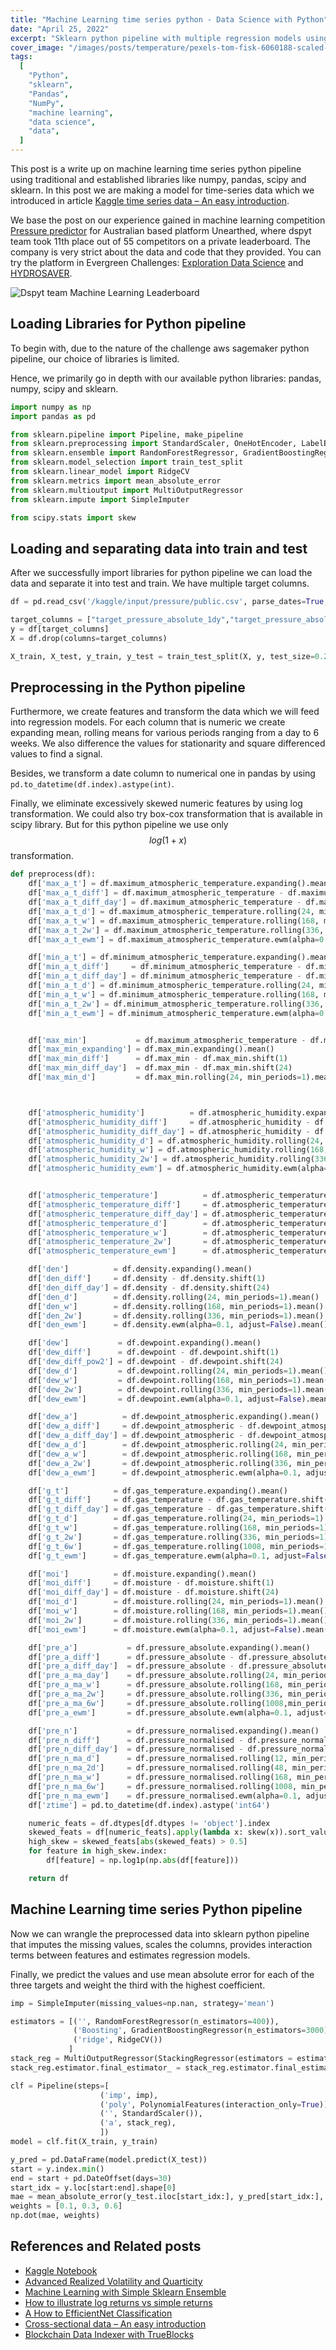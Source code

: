 ```yaml
---
title: "Machine Learning time series python - Data Science with Python"
date: "April 25, 2022"
excerpt: "Sklearn python pipeline with multiple regression models using traditional and established libraries like numpy, pandas, scipy and sklearn."
cover_image: "/images/posts/temperature/pexels-tom-fisk-6060188-scaled-e1629300731444.jpg"
tags:
  [
    "Python",
    "sklearn",
    "Pandas",
    "NumPy",
    "machine learning",
    "data science",
    "data",
  ]
---
```


This post is a write up on machine learning time series python pipeline using traditional and established libraries like numpy, pandas, scipy and sklearn. In this post we are making a model for time-series data which we introduced in article [Kaggle time series data – An easy introduction](https://dspyt.com/time-series-data-an-easy-introduction).

We base the post on our experience gained in machine learning competition [Pressure predictor](https://unearthed.solutions/u/competitions/pressure-predictor) for Australian based platform Unearthed, where dspyt team took 11th place out of 55 competitors on a private leaderboard. The company is very strict about the data and code that they provided. You can try the platform in Evergreen Challenges: [Exploration Data Science](https://unearthed.solutions/u/competitions/evergreen/exploration-data-science) and [HYDROSAVER](https://unearthed.solutions/u/competitions/evergreen/hydrosaver).

![Dspyt team Machine Learning Leaderboard](/images/posts/temperature/score.jpg)

## Loading Libraries for Python pipeline

To begin with, due to the nature of the challenge aws sagemaker python pipeline, our choice of libraries is limited.

Hence, we primarily go in depth with our available python libraries: pandas, numpy, scipy and sklearn.

```python
import numpy as np
import pandas as pd

from sklearn.pipeline import Pipeline, make_pipeline
from sklearn.preprocessing import StandardScaler, OneHotEncoder, LabelEncoder, MinMaxScaler, RobustScaler, PowerTransformer, PolynomialFeatures
from sklearn.ensemble import RandomForestRegressor, GradientBoostingRegressor, StackingRegressor
from sklearn.model_selection import train_test_split
from sklearn.linear_model import RidgeCV
from sklearn.metrics import mean_absolute_error
from sklearn.multioutput import MultiOutputRegressor
from sklearn.impute import SimpleImputer

from scipy.stats import skew
```

## Loading and separating data into train and test

After we successfully import libraries for python pipeline we can load the data and separate it into test and train. We have multiple target columns.

```python
df = pd.read_csv('/kaggle/input/pressure/public.csv', parse_dates=True,index_col=0)

target_columns = ["target_pressure_absolute_1dy","target_pressure_absolute_2wk","target_pressure_absolute_6wk",]
y = df[target_columns]
X = df.drop(columns=target_columns)

X_train, X_test, y_train, y_test = train_test_split(X, y, test_size=0.2,random_state=13)
```

## Preprocessing in the Python pipeline

Furthermore, we create features and transform the data which we will feed into regression models. For each column that is numeric we create expanding mean, rolling means for various periods ranging from a day to 6 weeks. We also difference the values for stationarity and square differenced values to find a signal.

Besides, we transform a date column to numerical one in pandas by using `pd.to_datetime(df.index).astype(int)`.

Finally, we eliminate excessively skewed numeric features by using log transformation. We could also try box-cox transformation that is available in scipy library. But for this python pipeline we use only $$log(1+x)$$ transformation.

```python
def preprocess(df):
    df['max_a_t'] = df.maximum_atmospheric_temperature.expanding().mean()
    df['max_a_t_diff'] = df.maximum_atmospheric_temperature - df.maximum_atmospheric_temperature.shift(1)
    df['max_a_t_diff_day'] = df.maximum_atmospheric_temperature - df.maximum_atmospheric_temperature.shift(24)
    df['max_a_t_d'] = df.maximum_atmospheric_temperature.rolling(24, min_periods=1).mean()
    df['max_a_t_w'] = df.maximum_atmospheric_temperature.rolling(168, min_periods=1).mean()
    df['max_a_t_2w'] = df.maximum_atmospheric_temperature.rolling(336, min_periods=1).mean()
    df['max_a_t_ewm'] = df.maximum_atmospheric_temperature.ewm(alpha=0.1, adjust=False).mean()

    df['min_a_t'] = df.minimum_atmospheric_temperature.expanding().mean()
    df['min_a_t_diff']     = df.minimum_atmospheric_temperature - df.minimum_atmospheric_temperature.shift(1)
    df['min_a_t_diff_day'] = df.minimum_atmospheric_temperature - df.minimum_atmospheric_temperature.shift(24)
    df['min_a_t_d'] = df.minimum_atmospheric_temperature.rolling(24, min_periods=1).mean()
    df['min_a_t_w'] = df.minimum_atmospheric_temperature.rolling(168, min_periods=1).mean()
    df['min_a_t_2w'] = df.minimum_atmospheric_temperature.rolling(336, min_periods=1).mean()
    df['min_a_t_ewm'] = df.minimum_atmospheric_temperature.ewm(alpha=0.1, adjust=False).mean()


    df['max_min']           = df.maximum_atmospheric_temperature - df.minimum_atmospheric_temperature
    df['max_min_expanding'] = df.max_min.expanding().mean()
    df['max_min_diff']      = df.max_min - df.max_min.shift(1)
    df['max_min_diff_day']  = df.max_min - df.max_min.shift(24)
    df['max_min_d']         = df.max_min.rolling(24, min_periods=1).mean()



    df['atmospheric_humidity']          = df.atmospheric_humidity.expanding().mean()
    df['atmospheric_humidity_diff']     = df.atmospheric_humidity - df.atmospheric_humidity.shift(1)
    df['atmospheric_humidity_diff_day'] = df.atmospheric_humidity - df.atmospheric_humidity.shift(24)
    df['atmospheric_humidity_d'] = df.atmospheric_humidity.rolling(24, min_periods=1).mean()
    df['atmospheric_humidity_w'] = df.atmospheric_humidity.rolling(168, min_periods=1).mean()
    df['atmospheric_humidity_2w'] = df.atmospheric_humidity.rolling(336, min_periods=1).mean()
    df['atmospheric_humidity_ewm'] = df.atmospheric_humidity.ewm(alpha=0.1, adjust=False).mean()


    df['atmospheric_temperature']          = df.atmospheric_temperature.expanding().mean()
    df['atmospheric_temperature_diff']     = df.atmospheric_temperature - df.atmospheric_temperature.shift(1)
    df['atmospheric_temperature_diff_day'] = df.atmospheric_temperature - df.atmospheric_temperature.shift(24)
    df['atmospheric_temperature_d']        = df.atmospheric_temperature.rolling(24, min_periods=1).mean()
    df['atmospheric_temperature_w']        = df.atmospheric_temperature.rolling(168, min_periods=1).mean()
    df['atmospheric_temperature_2w']       = df.atmospheric_temperature.rolling(336, min_periods=1).mean()
    df['atmospheric_temperature_ewm']      = df.atmospheric_temperature.ewm(alpha=0.1, adjust=False).mean()

    df['den']          = df.density.expanding().mean()
    df['den_diff']     = df.density - df.density.shift(1)
    df['den_diff_day'] = df.density - df.density.shift(24)
    df['den_d']        = df.density.rolling(24, min_periods=1).mean()
    df['den_w']        = df.density.rolling(168, min_periods=1).mean()
    df['den_2w']       = df.density.rolling(336, min_periods=1).mean()
    df['den_ewm']      = df.density.ewm(alpha=0.1, adjust=False).mean()

    df['dew']           = df.dewpoint.expanding().mean()
    df['dew_diff']      = df.dewpoint - df.dewpoint.shift(1)
    df['dew_diff_pow2'] = df.dewpoint - df.dewpoint.shift(24)
    df['dew_d']         = df.dewpoint.rolling(24, min_periods=1).mean()
    df['dew_w']         = df.dewpoint.rolling(168, min_periods=1).mean()
    df['dew_2w']        = df.dewpoint.rolling(336, min_periods=1).mean()
    df['dew_ewm']       = df.dewpoint.ewm(alpha=0.1, adjust=False).mean()

    df['dew_a']          = df.dewpoint_atmospheric.expanding().mean()
    df['dew_a_diff']     = df.dewpoint_atmospheric - df.dewpoint_atmospheric.shift(1)
    df['dew_a_diff_day'] = df.dewpoint_atmospheric - df.dewpoint_atmospheric.shift(24)
    df['dew_a_d']        = df.dewpoint_atmospheric.rolling(24, min_periods=1).mean()
    df['dew_a_w']        = df.dewpoint_atmospheric.rolling(168, min_periods=1).mean()
    df['dew_a_2w']       = df.dewpoint_atmospheric.rolling(336, min_periods=1).mean()
    df['dew_a_ewm']      = df.dewpoint_atmospheric.ewm(alpha=0.1, adjust=False).mean()

    df['g_t']          = df.gas_temperature.expanding().mean()
    df['g_t_diff']     = df.gas_temperature - df.gas_temperature.shift(1)
    df['g_t_diff_day'] = df.gas_temperature - df.gas_temperature.shift(24)
    df['g_t_d']        = df.gas_temperature.rolling(24, min_periods=1).mean()
    df['g_t_w']        = df.gas_temperature.rolling(168, min_periods=1).mean()
    df['g_t_2w']       = df.gas_temperature.rolling(336, min_periods=1).mean()
    df['g_t_6w']       = df.gas_temperature.rolling(1008, min_periods=1).mean()
    df['g_t_ewm']      = df.gas_temperature.ewm(alpha=0.1, adjust=False).mean()

    df['moi']          = df.moisture.expanding().mean()
    df['moi_diff']     = df.moisture - df.moisture.shift(1)
    df['moi_diff_day'] = df.moisture - df.moisture.shift(24)
    df['moi_d']        = df.moisture.rolling(24, min_periods=1).mean()
    df['moi_w']        = df.moisture.rolling(168, min_periods=1).mean()
    df['moi_2w']       = df.moisture.rolling(336, min_periods=1).mean()
    df['moi_ewm']      = df.moisture.ewm(alpha=0.1, adjust=False).mean()

    df['pre_a']           = df.pressure_absolute.expanding().mean()
    df['pre_a_diff']      = df.pressure_absolute - df.pressure_absolute.shift(1)
    df['pre_a_diff_day']  = df.pressure_absolute - df.pressure_absolute.shift(24)
    df['pre_a_ma_day']    = df.pressure_absolute.rolling(24, min_periods=1).mean()
    df['pre_a_ma_w']      = df.pressure_absolute.rolling(168, min_periods=1).mean()
    df['pre_a_ma_2w']     = df.pressure_absolute.rolling(336, min_periods=1).mean()
    df['pre_a_ma_6w']     = df.pressure_absolute.rolling(1008,min_periods=1).mean()
    df['pre_a_ewm']       = df.pressure_absolute.ewm(alpha=0.1, adjust=False).mean()

    df['pre_n']           = df.pressure_normalised.expanding().mean()
    df['pre_n_diff']      = df.pressure_normalised - df.pressure_normalised.shift(1)
    df['pre_n_diff_day']  = df.pressure_normalised - df.pressure_normalised.shift(24)
    df['pre_n_ma_d']      = df.pressure_normalised.rolling(12, min_periods=1).mean()
    df['pre_n_ma_2d']     = df.pressure_normalised.rolling(48, min_periods=1).mean()
    df['pre_n_ma_w']      = df.pressure_normalised.rolling(168, min_periods=1).mean()
    df['pre_n_ma_6w']     = df.pressure_normalised.rolling(1008, min_periods=1).mean()
    df['pre_n_ma_ewm']    = df.pressure_normalised.ewm(alpha=0.1, adjust=False).mean()
    df['ztime'] = pd.to_datetime(df.index).astype('int64')

    numeric_feats = df.dtypes[df.dtypes != 'object'].index
    skewed_feats = df[numeric_feats].apply(lambda x: skew(x)).sort_values(ascending=False)
    high_skew = skewed_feats[abs(skewed_feats) > 0.5]
    for feature in high_skew.index:
        df[feature] = np.log1p(np.abs(df[feature]))

    return df
```

## Machine Learning time series Python pipeline

Now we can wrangle the preprocessed data into sklearn python pipeline that imputes the missing values, scales the columns, provides interaction terms between features and estimates regression models.

Finally, we predict the values and use mean absolute error for each of the three targets and weight the third with the highest coefficient.

```python
imp = SimpleImputer(missing_values=np.nan, strategy='mean')

estimators = [('', RandomForestRegressor(n_estimators=400)),
              ('Boosting', GradientBoostingRegressor(n_estimators=3000)),
              ('ridge', RidgeCV())
             ]
stack_reg = MultiOutputRegressor(StackingRegressor(estimators = estimators, final_estimator = RandomForestRegressor(n_estimators = 300), n_jobs=-1))
stack_reg.estimator.final_estimator_ = stack_reg.estimator.final_estimator

clf = Pipeline(steps=[
                    ('imp', imp),
                    ('poly', PolynomialFeatures(interaction_only=True)),
                    ('', StandardScaler()),
                    ('a', stack_reg),
                    ])
model = clf.fit(X_train, y_train)

y_pred = pd.DataFrame(model.predict(X_test))
start = y.index.min()
end = start + pd.DateOffset(days=30)
start_idx = y.loc[start:end].shape[0]
mae = mean_absolute_error(y_test.iloc[start_idx:], y_pred[start_idx:], multioutput="raw_values")
weights = [0.1, 0.3, 0.6]
np.dot(mae, weights)
```

## References and Related posts

- [Kaggle Notebook](https://www.kaggle.com/pavfedotov/sklearn-pipeline-stacked-regression/)
- [Advanced Realized Volatility and Quarticity](https://dspyt.com/advanced-realized-volatility-and-quarticity)
- [Machine Learning with Simple Sklearn Ensemble](https://dspyt.com/machine-learning-simple-sklearn-ensemble)
- [How to illustrate log returns vs simple returns](https://dspyt.com/simple-returns-log-return-and-volatility-simple-introduction)
- [A How to EfficientNet Classification](https://dspyt.com/efficientnet-classification)
- [Cross-sectional data – An easy introduction](https://dspyt.com/cross-sectional-data-an-easy-introduction)
- [Blockchain Data Indexer with TrueBlocks](https://dspyt.com/blockchain-data-indexer-with-trueblocks)
